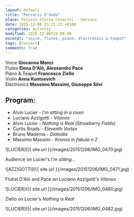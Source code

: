 ```yaml
---
layout: default
title: "Percorsi D'Onda"
place: Palazzo Sforza Cesarini - Genzano
date: 2015-12-06 23:23:23 +0100
categories: activity
modified: 2015-12-06T18:00:00
excerpt: "voice, flutes, piano, electronics & teapot"
tags: [concert]
comments: true
---
```


Voice **Giovanna Manci**    
Flutes **Elena D'Alò, Alessandro Pace**    
Piano & Teapot **Francesco Ziello**    
Violin **Anna Kuntsevich**    
Electronics **Massimo Massimi, Giuseppe Silvi**

## Program:
 - Alvin Lucier - *I'm sitting in a room*
 - Luciano Azzigotti - *Vilanos*
 - Alvin Lucier - *Nothing is Real (Strowberry Fields)*
 - Curtis Roads - *Eleventh Vortex*
 - Bruno Maderna - *Dialodia*
 - Massimo Massimi - *Kronos in fabula n 2*

![LUCIER]({{ site.url }}/images/20151206/IMG_0470.jpg)

Audience on Lucier's *I'm sitting…*

![AZZIGOTTI]({{ site.url }}/images/20151206/IMG_0471.jpg)

Flutist D'Alò and Pace on Luciano Azzigotti's *Vilanos*

![LUCIER]({{ site.url }}/images/20151206/IMG_0480.jpg)

Ziello on Lucier's *Nothing is Real*

![LUCIER]({{ site.url }}/images/20151206/IMG_0482.jpg)
